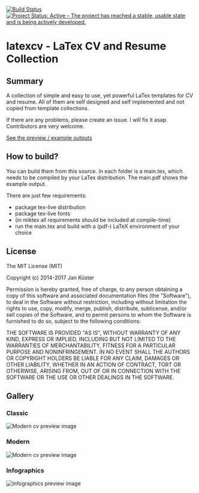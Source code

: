 [![Build Status](https://travis-ci.org/jankapunkt/latexcv.svg?branch=master)](https://travis-ci.org/jankapunkt/latexcv) [![Project Status: Active – The project has reached a stable, usable state and is being actively developed.](http://www.repostatus.org/badges/latest/active.svg)](http://www.repostatus.org/#active)

# latexcv - LaTex CV and Resume Collection

## Summary

A collection of simple and easy to use, yet powerful LaTex templates for CV and resume. All of them are self designed and self implemented and not copied from template collections.

If there are any problems, please create an issue. I will fix it asap. Contributors are very welcome.

[See the preview / example outputs](https://github.com/jankapunkt/latexcv#gallery)


## How to build?

You can build them from this source. In each folder is a main.tex, which needs to be compiled by your LaTex distribution. The main.pdf shows the example output.

There are just few requirements:

- package tex-live distribution
- package tex-live fonts
- (in miktex all requirements should be included at compile-time)
- run the main.tex and build with a (pdf-) LaTeX environment of your choice

## License

The MIT License (MIT)

Copyright (c) 2014-2017 Jan Küster

Permission is hereby granted, free of charge, to any person obtaining a copy
of this software and associated documentation files (the "Software"), to deal
in the Software without restriction, including without limitation the rights
to use, copy, modify, merge, publish, distribute, sublicense, and/or sell
copies of the Software, and to permit persons to whom the Software is
furnished to do so, subject to the following conditions:
	
THE SOFTWARE IS PROVIDED "AS IS", WITHOUT WARRANTY OF ANY KIND, EXPRESS OR
IMPLIED, INCLUDING BUT NOT LIMITED TO THE WARRANTIES OF MERCHANTABILITY,
FITNESS FOR A PARTICULAR PURPOSE AND NONINFRINGEMENT. IN NO EVENT SHALL THE
AUTHORS OR COPYRIGHT HOLDERS BE LIABLE FOR ANY CLAIM, DAMAGES OR OTHER
LIABILITY, WHETHER IN AN ACTION OF CONTRACT, TORT OR OTHERWISE, ARISING FROM,
OUT OF OR IN CONNECTION WITH THE SOFTWARE OR THE USE OR OTHER DEALINGS IN
THE SOFTWARE.


## Gallery

### Classic

![Modern cv preview image](http://jankuester.com/wp-content/uploads/main_preview.png "Modern CV example preview")

### Modern

![Modern cv preview image](http://jankuester.com/wp-content/uploads/main_preview-1.png "Modern CV example preview")

### Infographics

![Infographics preview image](http://jankuester.com/wp-content/uploads/infographics-cv.png "Infographics CV example preview")

